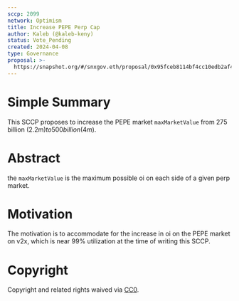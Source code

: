 ```yaml
---
sccp: 2099
network: Optimism
title: Increase PEPE Perp Cap
author: Kaleb (@kaleb-keny)
status: Vote_Pending
created: 2024-04-08
type: Governance
proposal: >-
  https://snapshot.org/#/snxgov.eth/proposal/0x95fceb8114bf4cc10edb2af40bc1f104369dc23ad6a25002801dc7366186aa3d
---
```


# Simple Summary

This SCCP proposes to increase the PEPE market `maxMarketValue`  from 275 billion (2.2m$) to 500 billion (4m$).

# Abstract

the `maxMarketValue` is the maximum possible oi on each side of a given perp market.

# Motivation

The motivation is to accommodate for the increase in oi on the PEPE market on v2x, which is near 99% utilization at the time of writing this SCCP. 

# Copyright

Copyright and related rights waived via [CC0](https://creativecommons.org/publicdomain/zero/1.0/).


